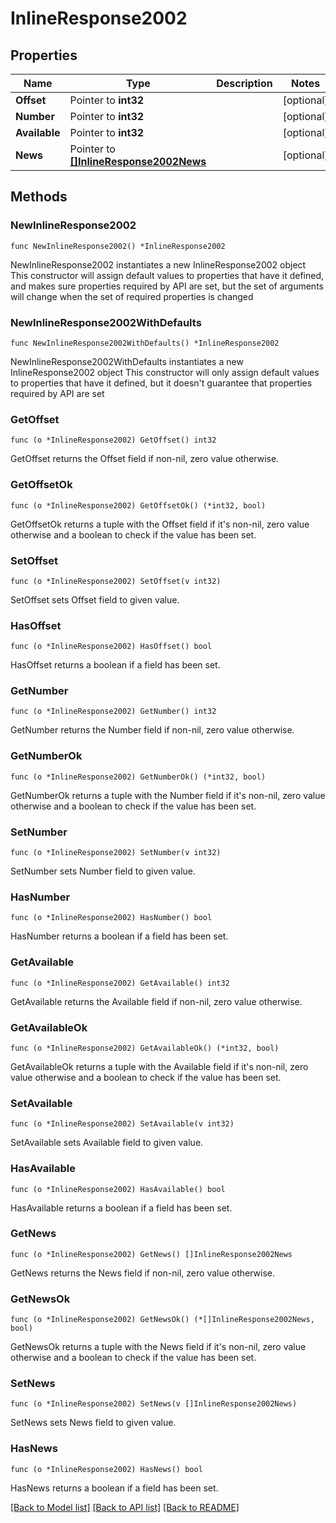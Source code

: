 # InlineResponse2002

## Properties

Name | Type | Description | Notes
------------ | ------------- | ------------- | -------------
**Offset** | Pointer to **int32** |  | [optional] 
**Number** | Pointer to **int32** |  | [optional] 
**Available** | Pointer to **int32** |  | [optional] 
**News** | Pointer to [**[]InlineResponse2002News**](InlineResponse2002News.md) |  | [optional] 

## Methods

### NewInlineResponse2002

`func NewInlineResponse2002() *InlineResponse2002`

NewInlineResponse2002 instantiates a new InlineResponse2002 object
This constructor will assign default values to properties that have it defined,
and makes sure properties required by API are set, but the set of arguments
will change when the set of required properties is changed

### NewInlineResponse2002WithDefaults

`func NewInlineResponse2002WithDefaults() *InlineResponse2002`

NewInlineResponse2002WithDefaults instantiates a new InlineResponse2002 object
This constructor will only assign default values to properties that have it defined,
but it doesn't guarantee that properties required by API are set

### GetOffset

`func (o *InlineResponse2002) GetOffset() int32`

GetOffset returns the Offset field if non-nil, zero value otherwise.

### GetOffsetOk

`func (o *InlineResponse2002) GetOffsetOk() (*int32, bool)`

GetOffsetOk returns a tuple with the Offset field if it's non-nil, zero value otherwise
and a boolean to check if the value has been set.

### SetOffset

`func (o *InlineResponse2002) SetOffset(v int32)`

SetOffset sets Offset field to given value.

### HasOffset

`func (o *InlineResponse2002) HasOffset() bool`

HasOffset returns a boolean if a field has been set.

### GetNumber

`func (o *InlineResponse2002) GetNumber() int32`

GetNumber returns the Number field if non-nil, zero value otherwise.

### GetNumberOk

`func (o *InlineResponse2002) GetNumberOk() (*int32, bool)`

GetNumberOk returns a tuple with the Number field if it's non-nil, zero value otherwise
and a boolean to check if the value has been set.

### SetNumber

`func (o *InlineResponse2002) SetNumber(v int32)`

SetNumber sets Number field to given value.

### HasNumber

`func (o *InlineResponse2002) HasNumber() bool`

HasNumber returns a boolean if a field has been set.

### GetAvailable

`func (o *InlineResponse2002) GetAvailable() int32`

GetAvailable returns the Available field if non-nil, zero value otherwise.

### GetAvailableOk

`func (o *InlineResponse2002) GetAvailableOk() (*int32, bool)`

GetAvailableOk returns a tuple with the Available field if it's non-nil, zero value otherwise
and a boolean to check if the value has been set.

### SetAvailable

`func (o *InlineResponse2002) SetAvailable(v int32)`

SetAvailable sets Available field to given value.

### HasAvailable

`func (o *InlineResponse2002) HasAvailable() bool`

HasAvailable returns a boolean if a field has been set.

### GetNews

`func (o *InlineResponse2002) GetNews() []InlineResponse2002News`

GetNews returns the News field if non-nil, zero value otherwise.

### GetNewsOk

`func (o *InlineResponse2002) GetNewsOk() (*[]InlineResponse2002News, bool)`

GetNewsOk returns a tuple with the News field if it's non-nil, zero value otherwise
and a boolean to check if the value has been set.

### SetNews

`func (o *InlineResponse2002) SetNews(v []InlineResponse2002News)`

SetNews sets News field to given value.

### HasNews

`func (o *InlineResponse2002) HasNews() bool`

HasNews returns a boolean if a field has been set.


[[Back to Model list]](../README.md#documentation-for-models) [[Back to API list]](../README.md#documentation-for-api-endpoints) [[Back to README]](../README.md)


